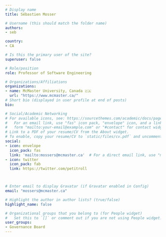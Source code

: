 ```yaml
---
# Display name
title: Sébastien Mosser

# Username (this should match the folder name)
authors:
- seb

country: 
- CA

# Is this the primary user of the site?
superuser: false

# Role/position
role: Professor of Software Engineering

# Organizations/Affiliations
organizations:
- name: McMaster University, Canada 🇨🇦
  url: "https://www.mcmaster.ca/"
# Short bio (displayed in user profile at end of posts)
bio: 

# Social/Academic Networking
# For available icons, see: https://sourcethemes.com/academic/docs/page-builder/#icons
#   For an email link, use "fas" icon pack, "envelope" icon, and a link in the
#   form "mailto:your-email@example.com" or "#contact" for contact widget.
# Link to a PDF of your resume/CV from the About widget.
# To enable, copy your resume/CV to `static/files/cv.pdf` and uncomment the lines below.
social:
- icon: envelope
  icon_pack: fas
  link: 'mailto:mossers@mcmaster.ca'  # For a direct email link, use "mailto:test@example.org".
- icon: twitter
  icon_pack: fab
  link: https://twitter.com/petitroll



# Enter email to display Gravatar (if Gravatar enabled in Config)
email: "mossers@mcmaster.ca"

# Highlight the author in author lists? (true/false)
highlight_name: false

# Organizational groups that you belong to (for People widget)
#   Set this to `[]` or comment out if you are not using People widget.
user_groups:
- Governance Board
---
```

